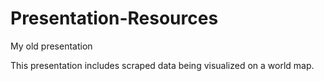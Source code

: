 # Presentation-Resources
My old presentation


This presentation includes scraped data being visualized on a world map.
